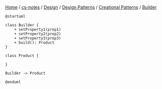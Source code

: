 [Home](https://mengxianbin.github.io) /
[cs-notes](https://mengxianbin.github.io/cs-notes/site) /
[Design](https://mengxianbin.github.io/cs-notes/site/Design) /
[Design Patterns](https://mengxianbin.github.io/cs-notes/site/Design/Design%20Patterns) /
[Creational Patterns](https://mengxianbin.github.io/cs-notes/site/Design/Design%20Patterns/Creational%20Patterns) /
[Builder](https://mengxianbin.github.io/cs-notes/site/Design/Design%20Patterns/Creational%20Patterns/Builder)

```puml
@startuml

class Builder {
    + setProperty1(prop1)
    + setProperty2(prop2)
    + setProperty3(prop3)
    + build(): Product
}

class Product {

}

Builder -> Product

@enduml
```
